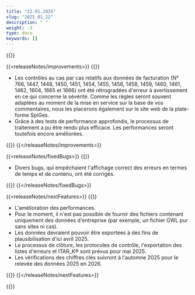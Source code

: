 ```yaml
---
title: "22.01.2025" 
slug: "2025_01_22" 
description: " "
weight: -3
type: docs
keywords: []
---
```


{{<releaseNotes>}}

{{<releaseNotes/improvements>}}
{{<markdown>}}

- Les contrôles au cas par cas relatifs aux données de facturation (N° 766, 1447, 1448, 1450, 1451, 1454, 1455, 1456, 1458, 1459, 1460, 1461, 1462, 1604, 1665 et 1666) ont été rétrogradées d'erreur à avertissement en ce qui concerne la sévérité. Comme les règles seront souvent adaptées au moment de la mise en service sur la base de vos commentaires, nous les placerons également sur le site web de la plate-forme SpiGes.
- Grâce à des tests de performance approfondis, le processus de traitement a pu être rendu plus efficace. Les performances seront toutefois encore améliorées.

{{</markdown>}}
{{</releaseNotes/improvements>}}

{{<releaseNotes/fixedBugs>}}
{{<markdown>}}

- Divers bugs, qui empêchaient l'affichage correct des erreurs en termes de temps et de contenu, ont été corrigés.

{{</markdown>}}
{{</releaseNotes/fixedBugs>}}

{{<releaseNotes/nextFeatures>}}
{{<markdown>}}

- L'amélioration des performances.
- Pour le moment, il n'est pas possible de fournir des fichiers contenant uniquement des données d'entreprise (par exemple, un fichier GWL pur sans sites ni cas).
- Les données devraient pouvoir être exportées à des fins de plausibilisation d'ici avril 2025.
- Le processus de clôture, les protocoles de contrôle, l'exportation des listes d'erreurs et ITAR_K® sont prévus pour mai 2025.
- Les vérifications des chiffres clés suivront à l'automne 2025 pour le relevée des données 2025 en 2026.

{{</markdown>}}
{{</releaseNotes/nextFeatures>}}

{{</releaseNotes>}}
